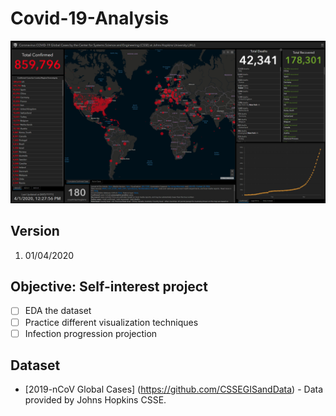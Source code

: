 # Covid-19-Analysis

![Sample Dash Board](https://github.com/Mingjie-K/Covid-19-Analysis/blob/master/Sample%20Dashboard.PNG)

## Version
1. 01/04/2020

## Objective: Self-interest project
- [ ] EDA the dataset
- [ ] Practice different visualization techniques
- [ ] Infection progression projection

## Dataset
* [2019-nCoV Global Cases]
(https://github.com/CSSEGISandData) - Data provided by Johns Hopkins CSSE.